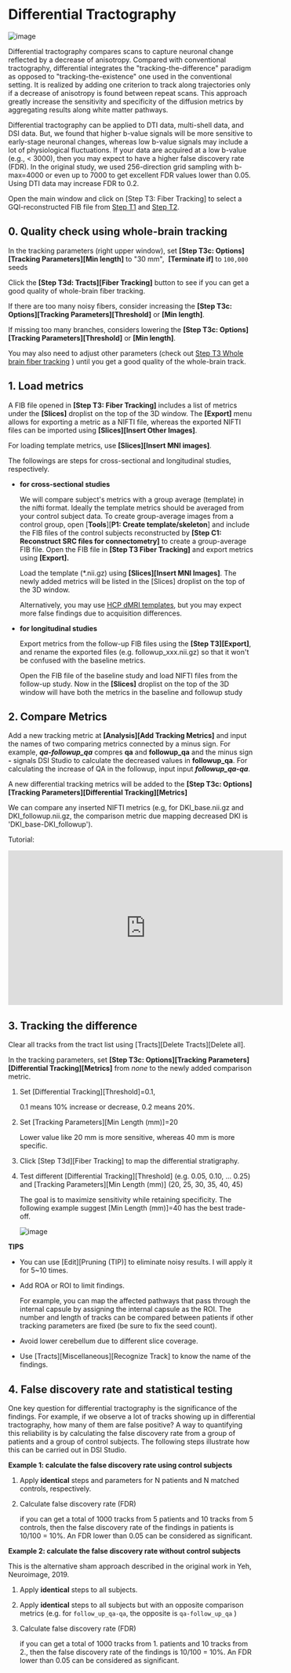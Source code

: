 # Differential Tractography

![image](https://user-images.githubusercontent.com/275569/147860577-35e5b242-2991-4cdf-b6f7-91161d8b0c73.png)

Differential tractography compares scans to capture neuronal change reflected by a decrease of anisotropy. Compared with conventional tractography, differential integrates the  "tracking-the-difference" paradigm as opposed to "tracking-the-existence" one used in the conventional setting. It is realized by adding one criterion to track along trajectories only if a decrease of anisotropy is found between repeat scans. This approach greatly increase the sensitivity and specificity of the diffusion metrics by aggregating results along white matter pathways. 

Differential tractography can be applied to DTI data, multi-shell data, and DSI data. But, we found that higher b-value signals will be more sensitive to early-stage neuronal changes, whereas low b-value signals may include a lot of physiological fluctuations. If your data are acquired at a low b-value (e.g., < 3000), then you may expect to have a higher false discovery rate (FDR). In the original study, we used 256-direction grid sampling with b-max=4000 or even up to 7000 to get excellent FDR values lower than 0.05. Using DTI data may increase FDR to 0.2.

Open the main window and click on [Step T3: Fiber Tracking] to select a GQI-reconstructed FIB file from [Step T1](/doc/gui_t1.html) and [Step T2](/doc/gui_t2.html). 

## 0. Quality check using whole-brain tracking

In the tracking parameters (right upper window), set **[Step T3c: Options][Tracking Parameters][Min length]** to "30 mm",  **[Terminate if]** to `100,000` seeds

Click the **[Step T3d: Tracts][Fiber Tracking]** button to see if you can get a good quality of whole-brain fiber tracking.

If there are too many noisy fibers, consider increasing the **[Step T3c: Options][Tracking Parameters][Threshold]** or **[Min length]**.

If missing too many branches, considers lowering the **[Step T3c: Options][Tracking Parameters][Threshold]** or **[Min length]**.

You may also need to adjust other parameters (check out [Step T3 Whole brain fiber tracking](/doc/gui_t3_whole_brain.html) ) until you get a good quality of the whole-brain track.

## 1. Load metrics

A FIB file opened in **[Step T3: Fiber Tracking]** includes a list of metrics under the **[Slices]** droplist on the top of the 3D window. The **[Export]** menu allows for exporting a  metric as a NIFTI file, whereas the exported NIFTI files can be imported using **[Slices][Insert Other Images]**. 

For loading template metrics, use **[Slices][Insert MNI images]**. 

The followings are steps for cross-sectional and longitudinal studies, respectively.

- **for cross-sectional studies**

    We will compare subject's metrics with a group average (template) in the nifti format. Ideally the template metrics should be averaged from your control subject data. To create group-average images from a control group, open [**Tools**][**P1: Create template/skeleton**] and include the FIB files of the control subjects reconstructed by **[Step C1: Reconstruct SRC files for connectometry]** to create a group-average FIB file. Open the FIB file in **[Step T3 Fiber Tracking]** and export metrics using **[Export].**
    
    Load the template (*.nii.gz) using **[Slices][Insert MNI Images]**. The newly added metrics will be listed in the [Slices] droplist on the top of the 3D window.   
    
    Alternatively, you may use [HCP dMRI templates](https://brain.labsolver.org/hcp_template.html), but you may expect more false findings due to acquisition differences. 

- **for longitudinal studies**

    Export metrics from the follow-up FIB files using the **[Step T3][Export]**, and rename the exported files (e.g. followup_xxx.nii.gz) so that it won't be confused with the baseline metrics.
    
    Open the FIB file of the baseline study and load NIFTI files from the follow-up study. Now in the **[Slices]** droplist on the top of the 3D window will have both the metrics in the baseline and followup study 

## 2. Compare Metrics

Add a new tracking metric at **[Analysis][Add Tracking Metrics]** and input the names of two comparing metrics connected by a minus sign. For example, ***qa-followup_qa*** compres **qa** and **followup_qa** and the minus sign **-** signals DSI Studio to calculate the decreased values in **followup_qa**. For calculating the increase of QA in the followup, input input ***followup_qa-qa***.

A new differential tracking metrics will be added to the **[Step T3c: Options][Tracking Parameters][Differential Tracking][Metrics]**

We can compare any inserted NIFTI metrics (e.g, for DKI_base.nii.gz and DKI_followup.nii.gz, the comparison metric due mapping decreased DKI is 'DKI_base-DKI_followup'). 

Tutorial:

<iframe width="560" height="315" src="https://www.youtube.com/embed/RkWui6NlLqw" title="YouTube video player" frameborder="0" allow="accelerometer; autoplay; clipboard-write; encrypted-media; gyroscope; picture-in-picture" allowfullscreen></iframe>


## 3. Tracking the difference

Clear all tracks from the tract list using [Tracts][Delete Tracts][Delete all].

In the tracking parameters, set **[Step T3c: Options][Tracking Parameters][Differential Tracking][Metrics]** from *none* to the newly added comparison metric.

1. Set [Differential Tracking][Threshold]=0.1,

    0.1 means 10% increase or decrease, 0.2 means 20%. 

2. Set [Tracking Parameters][Min Length (mm)]=20

    Lower value like 20 mm is more sensitive, whereas 40 mm is more specific. 
    
3. Click [Step T3d][Fiber Tracking] to map the differential stratigraphy. 

4. Test different [Differential Tracking][Threshold] (e.g. 0.05, 0.10, ... 0.25) and [Tracking Parameters][Min Length (mm)] (20, 25, 30, 35, 40, 45)

    The goal is to maximize sensitivity while retaining specificity. The following example suggest [Min Length (mm)]=40 has the best trade-off.

    ![image](https://user-images.githubusercontent.com/275569/147860680-74abdce8-81a3-47a6-9d01-3d93be355b0d.png)


**TIPS**

- You can use [Edit][Pruning (TIP)] to eliminate noisy results. I will apply it for 5~10 times.

- Add ROA or ROI to limit findings. 

    For example, you can map the affected pathways that pass through the internal capsule by assigning the internal capsule as the ROI. The number and length of tracks can be compared between patients if other tracking parameters are fixed (be sure to fix the seed count).

- Avoid lower cerebellum due to different slice coverage.

- Use [Tracts][Miscellaneous][Recognize Track] to know the name of the findings.

## 4. False discovery rate and statistical testing

One key question for differential tractography is the significance of the findings. For example, if we observe a lot of tracks showing up in differential tractography, how many of them are false positive? A way to quantifying this reliability is by calculating the false discovery rate from a group of patients and a group of control subjects. The following steps illustrate how this can be carried out in DSI Studio.

**Example 1: calculate the false discovery rate using control subjects**

1. Apply **identical** steps and parameters for N patients and N matched controls, respectively. 

2. Calculate false discovery rate (FDR) 

    if you can get a total of 1000 tracks from 5 patients and 10 tracks from 5 controls, then the false discovery rate of the findings in patients is 10/100 = 10%. An FDR lower than 0.05 can be considered as significant.

**Example 2: calculate the false discovery rate without control subjects** 

This is the alternative sham approach described in the original work in Yeh, Neuroimage, 2019.

1. Apply **identical** steps to all subjects. 

2. Apply **identical** steps to all subjects but with an opposite comparison metrics (e.g. for `follow_up_qa-qa`, the opposite is `qa-follow_up_qa` )

3. Calculate false discovery rate (FDR) 

    if you can get a total of 1000 tracks from 1. patients and 10 tracks from 2., then the false discovery rate of the findings is 10/100 = 10%. An FDR lower than 0.05 can be considered as significant.

